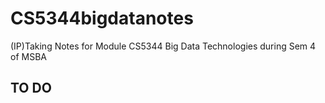 # CS5344bigdatanotes
(IP)Taking Notes for Module CS5344 Big Data Technologies during Sem 4 of MSBA

## TO DO